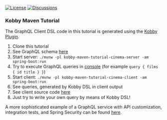 [![License](https://img.shields.io/badge/License-Apache%202.0-brightgreen)](https://github.com/ermadmi78/kobby-maven-tutorial/blob/main/LICENSE)
[![Discussions](https://img.shields.io/badge/Discussions-On%20GitHub-blue)](https://github.com/ermadmi78/kobby-maven-tutorial/discussions)

### Kobby Maven Tutorial

The GraphQL Client DSL code in this tutorial is generated using the [Kobby Plugin](https://github.com/ermadmi78/kobby).

1. Clone this tutorial
1. See GraphQL schema [here](https://github.com/ermadmi78/kobby-maven-tutorial/blob/main/kobby-maven-tutorial-cinema-api/src/main/resources/io/github/ermadmi78/kobby/cinema/api/cinema.graphqls)
1. Start server: `./mvnw -pl kobby-maven-tutorial-cinema-server -am spring-boot:run`
1. Try to execute GraphQL queries in [console](http://localhost:8080/playground) (for example `query { films { id title } }`)
1. Start client: `./mvnw -pl kobby-maven-tutorial-cinema-client -am spring-boot:run`
1. See queries, generated by Kobby DSL in client output
1. See client source code [here](https://github.com/ermadmi78/kobby-maven-tutorial/blob/main/kobby-maven-tutorial-cinema-client/src/main/kotlin/io/github/ermadmi78/kobby/cinema/client/application.kt)
1. Just try to write your own query by means of Kobby DSL!

A more sophisticated example of a GraphQL service with API customization,
integration tests, and Spring Security can be found [here](https://github.com/ermadmi78/kobby-maven-example).